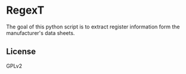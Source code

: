 # RegexT

The goal of this python script is to extract register information form the
manufacturer's data sheets.

## License
GPLv2
